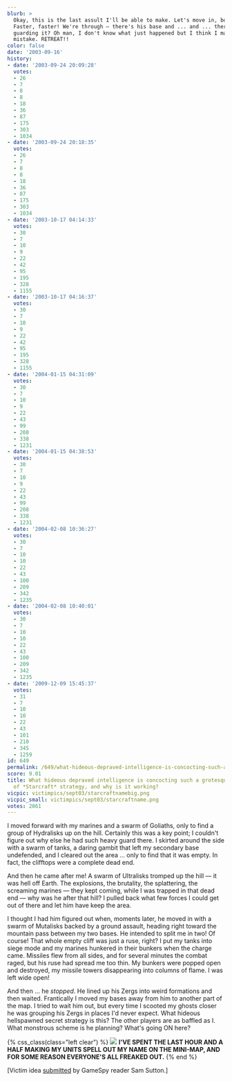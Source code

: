 ```yaml
---
blurb: >
  Okay, this is the last assult I'll be able to make. Let's move in, boys! Keep going!
  Faster, faster! We're through — there's his base and ... and ... there's nobody
  guarding it? Oh man, I don't know what just happened but I think I mafe a colossal
  mistake. RETREAT!!
color: false
date: '2003-09-16'
history:
- date: '2003-09-24 20:09:28'
  votes:
  - 26
  - 7
  - 8
  - 8
  - 18
  - 36
  - 87
  - 175
  - 303
  - 1034
- date: '2003-09-24 20:18:35'
  votes:
  - 26
  - 7
  - 8
  - 8
  - 18
  - 36
  - 87
  - 175
  - 303
  - 1034
- date: '2003-10-17 04:14:33'
  votes:
  - 30
  - 7
  - 10
  - 9
  - 22
  - 42
  - 95
  - 195
  - 328
  - 1155
- date: '2003-10-17 04:16:37'
  votes:
  - 30
  - 7
  - 10
  - 9
  - 22
  - 42
  - 95
  - 195
  - 328
  - 1155
- date: '2004-01-15 04:31:09'
  votes:
  - 30
  - 7
  - 10
  - 9
  - 22
  - 43
  - 99
  - 208
  - 338
  - 1231
- date: '2004-01-15 04:38:53'
  votes:
  - 30
  - 7
  - 10
  - 9
  - 22
  - 43
  - 99
  - 208
  - 338
  - 1231
- date: '2004-02-08 10:36:27'
  votes:
  - 30
  - 7
  - 10
  - 10
  - 22
  - 43
  - 100
  - 209
  - 342
  - 1235
- date: '2004-02-08 10:40:01'
  votes:
  - 30
  - 7
  - 10
  - 10
  - 22
  - 43
  - 100
  - 209
  - 342
  - 1235
- date: '2009-12-09 15:45:37'
  votes:
  - 31
  - 7
  - 10
  - 10
  - 22
  - 43
  - 101
  - 210
  - 345
  - 1259
id: 649
permalink: /649/what-hideous-depraved-intelligence-is-concocting-such-a-grotesque-perversion-of-starcraft-strategy-and-why-is-it-working/
score: 9.01
title: What hideous depraved intelligence is concocting such a grotesque perversion
  of *Starcraft* strategy, and why is it working?
vicpic: victimpics/sept03/starcraftnamebig.png
vicpic_small: victimpics/sept03/starcraftname.png
votes: 2061
---
```


I moved forward with my marines and a swarm of Goliaths, only to find a
group of Hydralisks up on the hill. Certainly this was a key point; I
couldn't figure out why else he had such heavy guard there. I skirted
around the side with a swarm of tanks, a daring gambit that left my
secondary base undefended, and I cleared out the area ... only to find
that it was empty. In fact, the clifftops were a complete dead end.

And then he came after me! A swarm of Ultralisks tromped up the hill —
it was hell off Earth. The explosions, the brutality, the splattering,
the screaming marines — they kept coming, while I was trapped in that
dead end — why was he after that hill? I pulled back what few forces I
could get out of there and let him have keep the area.

I thought I had him figured out when, moments later, he moved in with a
swarm of Mutalisks backed by a ground assault, heading right toward the
mountain pass between my two bases. He intended to split me in two! Of
course! That whole empty cliff was just a ruse, right? I put my tanks
into siege mode and my marines hunkered in their bunkers when the charge
came. Missiles flew from all sides, and for several minutes the combat
raged, but his ruse had spread me too thin. My bunkers were popped open
and destroyed, my missile towers disappearing into columns of flame. I
was left wide open!

And then ... he *stopped*. He lined up his Zergs into weird formations
and then waited. Frantically I moved my bases away from him to another
part of the map. I tried to wait him out, but every time I scooted my
ghosts closer he was grouping his Zergs in places I'd never expect. What
hideous hellspawned secret strategy is this? The other players are as
baffled as I. What monstrous scheme is he planning? What's going ON
here?

{% css_class(class="left clear") %}
[![](/img/victimpics/jun03/nojob.png)](@/victim/607.md) **I'VE SPENT
THE LAST HOUR AND A HALF MAKING MY UNITS SPELL OUT MY NAME ON THE
MINI-MAP, AND FOR SOME REASON EVERYONE'S ALL FREAKED OUT.**
{% end %}

\[Victim idea
[submitted](https://web.archive.org/web/20030916000000/http://feedback.gamespy.com/)
by GameSpy reader Sam Sutton.\]
